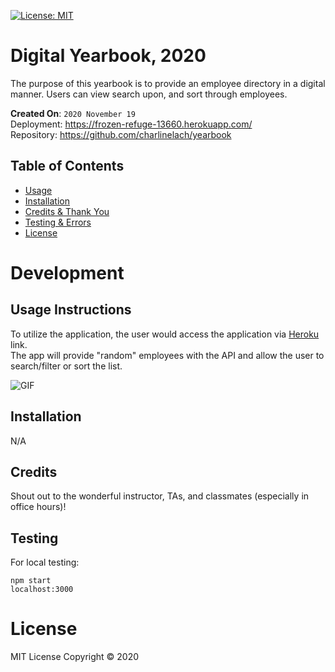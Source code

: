[![License: MIT](https://img.shields.io/badge/License-MIT-red.svg)](https://opensource.org/licenses/MIT)

# Digital Yearbook, 2020
The purpose of this yearbook is to provide an employee directory in a digital manner. Users can view search upon, and sort through employees.

**Created On**: `2020 November 19`
<br>
Deployment: https://frozen-refuge-13660.herokuapp.com/
<br>
Repository: https://github.com/charlinelach/yearbook

## Table of Contents
* [Usage](#usage)
* [Installation](#installation)
* [Credits & Thank You](#credits)
* [Testing & Errors](#testing)
* [License](#license)

# Development

## Usage Instructions
To utilize the application, the user would access the application via [Heroku](https://frozen-refuge-13660.herokuapp.com/) link.
<br>
The app will provide "random" employees with the API and allow the user to search/filter or sort the list.

![GIF](yearbookGIF.gif)

## Installation
N/A

## Credits
Shout out to the wonderful instructor, TAs, and classmates (especially in office hours)!

## Testing
For local testing:
```
npm start
localhost:3000
```

# License
MIT License Copyright © 2020